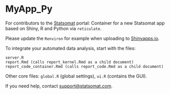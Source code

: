 # MyApp_Py

For contributors to the [Statsomat](https://statsomat.com) portal: Container for a new Statsomat app based on Shiny, R and Python via `reticulate`. 

Please update the `Renviron` for example when uploading to [Shinyapps.io](https://www.shinyapps.io/). 

To integrate your automated data analysis, start with the files:
 
```
server.R
report.Rmd (calls report_kernel.Rmd as a child document)
report_code_container.Rmd (calls report_code.Rmd as a child document)
```

Other core files: `global.R` (global settings), `ui.R` (contains the GUI).  

If you need help, contact support@statsomat.com. 
